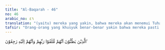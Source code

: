 ```yaml
---
title: "Al-Baqarah - 46"
no: 46
arabic_no: ٤٦
translation: "(yaitu) mereka yang yakin, bahwa mereka akan menemui Tuhannya, dan bahwa mereka akan kembali kepada-Nya."
tafsir: "Orang-orang yang khusyuk benar-benar yakin bahwa mereka pasti akan kembali kepada Allah dan menemui-Nya pada hari akhirat nanti, di mana semua amalan manusia akan diteliti, dan setiap orang akan menerima balasan atas semua perbuatan yang telah dilakukannya selama di dunia. Berdasarkan keyakinan semacam itu, dia akan selalu taat kepada peraturan-peraturan Allah serta khusyuk dalam menjalankan ibadah dan amal kebajikan."
---
```

الَّذِيْنَ يَظُنُّوْنَ اَنَّهُمْ مُّلٰقُوْا رَبِّهِمْ وَاَنَّهُمْ اِلَيْهِ رٰجِعُوْنَ ࣖ